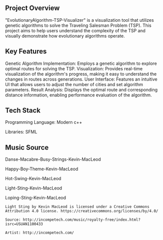 ## Project Overview

"EvolutionaryAlgorithm-TSP-Visualizer" is a visualization tool that utilizes genetic algorithms to solve the Traveling Salesman Problem (TSP). This project aims to help users understand the complexity of the TSP and visually demonstrate how evolutionary algorithms operate.

## Key Features

Genetic Algorithm Implementation: Employs a genetic algorithm to explore optimal routes for solving the TSP.
Visualization: Provides real-time visualization of the algorithm's progress, making it easy to understand the changes in routes across generations.
User Interface: Features an intuitive UI that allows users to adjust the number of cities and set algorithm parameters.
Result Analysis: Displays the optimal route and corresponding distance information, enabling performance evaluation of the algorithm.

## Tech Stack

Programming Language: Modern c++

Libraries: SFML

## Music Source

Danse-Macabre-Busy-Strings-Kevin-MacLeod

Happy-Boy-Theme-Kevin-MacLeod

Hot-Swing-Kevin-MacLeod

Light-Sting-Kevin-MacLeod

Loping-Sting-Kevin-MacLeod


```text
Light Sting by Kevin MacLeod is licensed under a Creative Commons Attribution 4.0 license. https://creativecommons.org/licenses/by/4.0/

Source: http://incompetech.com/music/royalty-free/index.html?isrc=USUAN1100433

Artist: http://incompetech.com/
```

